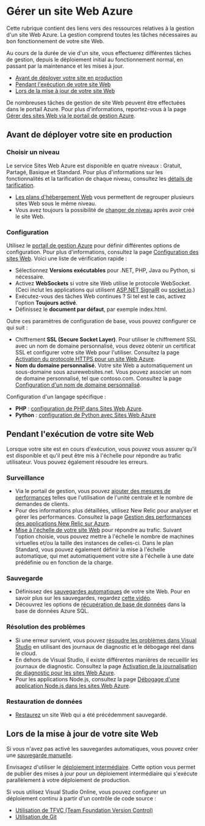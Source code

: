 ﻿<properties 
	pageTitle="Gérer un site Web Azure" 
	description="Liens vers des ressources permettant de gérer un site Web Microsoft Azure." 
	services="web-sites" 
	documentationCenter="" 
	authors="MikeWasson" 
	manager="wpickett" 
	editor=""/>

<tags 
	ms.service="web-sites" 
	ms.workload="web" 
	ms.tgt_pltfrm="na" 
	ms.devlang="na" 
	ms.topic="article" 
	ms.date="09/16/2014" 
	ms.author="mwasson"/>

# Gérer un site Web Azure

Cette rubrique contient des liens vers des ressources relatives à la gestion d'un site Web Azure. La gestion comprend toutes les tâches nécessaires au bon fonctionnement de votre site Web. 

Au cours de la durée de vie d'un site, vous effectuerez différentes tâches de gestion, depuis le déploiement initial au fonctionnement normal, en passant par la maintenance et les mises à jour.

- [Avant de déployer votre site en production]
- [Pendant l'exécution de votre site Web]
- [Lors de la mise à jour de votre site Web]

De nombreuses tâches de gestion de site Web peuvent être effectuées dans le portail Azure. Pour plus d'informations, reportez-vous à la page [Gérer des sites Web via le portail de gestion Azure](http://azure.microsoft.com/documentation/articles/web-sites-manage/).

## Avant de déployer votre site en production

### Choisir un niveau

Le service Sites Web Azure est disponible en quatre niveaux : Gratuit, Partagé, Basique et Standard. Pour plus d'informations sur les fonctionnalités et la tarification de chaque niveau, consultez les [détails de tarification](http://azure.microsoft.com/pricing/details/websites/). 

- [Les plans d'hébergement Web](http://azure.microsoft.com/documentation/articles/azure-web-sites-web-hosting-plans-in-depth-overview) vous permettent de regrouper plusieurs sites Web sous le même niveau.
- Vous avez toujours la possibilité de [changer de niveau](http://azure.microsoft.com/documentation/articles/web-sites-scale/) après avoir créé le site Web.

### Configuration

Utilisez le [portail de gestion Azure](https://manage.windowsazure.com/) pour définir différentes options de configuration. Pour plus d'informations, consultez la page [Configuration des sites Web](http://azure.microsoft.com/documentation/articles/web-sites-configure/). Voici une liste de vérification rapide :

- Sélectionnez **Versions exécutables** pour .NET, PHP, Java ou Python, si nécessaire.
- Activez **WebSockets** si votre site Web utilise le protocole WebSocket. (Ceci inclut les applications qui utilisent [ASP.NET SignalR](http://www.asp.net/signalr) ou [socket.io](http://azure.microsoft.com/documentation/articles/web-sites-nodejs-chat-app-socketio/).)
- Exécutez-vous des tâches Web continues ? Si tel est le cas, activez l'option **Toujours activé**.
- Définissez le **document par défaut**, par exemple index.html.

Outre ces paramètres de configuration de base, vous pouvez configurer ce qui suit :

- Chiffrement **SSL (Secure Socket Layer)**. Pour utiliser le chiffrement SSL avec un nom de domaine personnalisé, vous devez obtenir un certificat SSL et configurer votre site Web pour l'utiliser. Consultez la page [Activation du protocole HTTPS pour un site Web Azure](http://azure.microsoft.com/documentation/articles/web-sites-configure-ssl-certificate/).
- **Nom du domaine personnalisé.** Votre site Web a automatiquement un sous-domaine sous azurewebsites.net. Vous pouvez associer un nom de domaine personnalisé, tel que contoso.com. Consultez la page [Configuration d'un nom de domaine personnalisé](http://azure.microsoft.com/documentation/articles/web-sites-custom-domain-name/).

Configuration d'un langage spécifique :

- **PHP** : [configuration de PHP dans Sites Web Azure](http://azure.microsoft.com/documentation/articles/web-sites-php-configure/).
- **Python** : [configuration de Python avec Sites Web Azure](http://azure.microsoft.com/documentation/articles/web-sites-python-configure/)


## Pendant l'exécution de votre site Web

Lorsque votre site est en cours d'exécution, vous pouvez vous assurer qu'il est disponible et qu'il peut être mis à l'échelle pour répondre au trafic utilisateur. Vous pouvez également résoudre les erreurs.

### Surveillance

- Via le portail de gestion, vous pouvez [ajouter des mesures de performances](http://azure.microsoft.com/documentation/articles/web-sites-monitor) telles que l'utilisation de l'unité centrale et le nombre de demandes de clients.
- Pour des informations plus détaillées, utilisez New Relic pour analyser et gérer les performances. Consultez la page [Gestion des performances des applications New Relic sur Azure](http://azure.microsoft.com/documentation/articles/store-new-relic-web-sites-dotnet-application-performance-management/).
- [Mise à l'échelle de votre site Web](http://azure.microsoft.com/documentation/articles/web-sites-scale/) pour répondre au trafic. Suivant l'option choisie, vous pouvez mettre à l'échelle le nombre de machines virtuelles et/ou la taille des instances de celles-ci. Dans le plan Standard, vous pouvez également définir la mise à l'échelle automatique, qui met automatiquement votre site à l'échelle à une date prédéfinie ou en fonction de la charge.  
 
### Sauvegarde

- Définissez des [sauvegardes automatiques](http://azure.microsoft.com/documentation/articles/web-sites-backup/) de votre site Web. Pour en savoir plus sur les sauvegardes, regardez [cette vidéo](http://azure.microsoft.com/documentation/videos/azure-websites-automatic-and-easy-backup/).
- Découvrez les options de [récupération de base de données](http://msdn.microsoft.com/library/azure/hh852669.aspx) dans la base de données Azure SQL.

### Résolution des problèmes

- Si une erreur survient, vous pouvez [résoudre les problèmes dans Visual Studio](http://azure.microsoft.com/documentation/articles/web-sites-dotnet-troubleshoot-visual-studio/#remotedebug) en utilisant des journaux de diagnostic et le débogage réel dans le cloud. 
- En dehors de Visual Studio, il existe différentes manières de recueillir les journaux de diagnostic. Consultez la page [Activation de la journalisation de diagnostic pour les sites Web Azure](http://azure.microsoft.com/documentation/articles/web-sites-enable-diagnostic-log/).
- Pour les applications Node.js, consultez la page [Débogage d'une application Node.js dans les sites Web Azure](http://azure.microsoft.com/documentation/articles/web-sites-nodejs-debug/).

### Restauration de données

- [Restaurez](http://azure.microsoft.com/documentation/articles/web-sites-restore/) un site Web qui a été précédemment sauvegardé.


## Lors de la mise à jour de votre site Web

Si vous n'avez pas activé les sauvegardes automatiques, vous pouvez créer une [sauvegarde manuelle](http://azure.microsoft.com/documentation/articles/web-sites-backup/).

Envisagez d'utiliser le [déploiement intermédiaire](http://azure.microsoft.com/documentation/articles/web-sites-staged-publishing/). Cette option vous permet de publier des mises à jour pour un déploiement intermédiaire qui s'exécute parallèlement à votre déploiement de production. 

Si vous utilisez Visual Studio Online, vous pouvez configurer un déploiement continu à partir d'un contrôle de code source :

- [Utilisation de TFVC (Team Foundation Version Control)](http://azure.microsoft.com/documentation/articles/cloud-services-continuous-delivery-use-vso/) 
- [Utilisation de Git](http://azure.microsoft.com/documentation/articles/cloud-services-continuous-delivery-use-vso-git/)
 

 
<!-- Anchors. -->


[Avant de déployer votre site en production]: #before-you-deploy-your-site-to-production
[Pendant l'exécution de votre site Web]: #while-your-website-is-running
[Lors de la mise à jour de votre site Web]: #when-you-update-your-website

 

<!--HONumber=42-->
